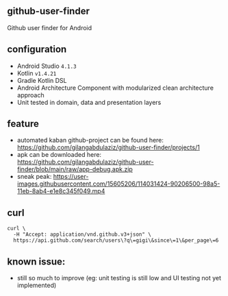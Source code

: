## github-user-finder
Github user finder for Android

## configuration
- Android Studio `4.1.3`
- Kotlin `v1.4.21`
- Gradle Kotlin DSL
- Android Architecture Component with modularized clean architecture approach
- Unit tested in domain, data and presentation layers

## feature
- automated kaban github-project can be found here: https://github.com/gilangabdulaziz/github-user-finder/projects/1
- apk can be downloaded here: https://github.com/gilangabdulaziz/github-user-finder/blob/main/raw/app-debug.apk.zip
- sneak peak:
https://user-images.githubusercontent.com/15605206/114031424-90206500-98a5-11eb-8ab4-e1e8c345f049.mp4


## curl
```curl
curl \
  -H "Accept: application/vnd.github.v3+json" \
  https://api.github.com/search/users\?q\=gigi\&since\=1\&per_page\=6
```

## known issue:
- still so much to improve (eg: unit testing is still low and UI testing not yet implemented)
